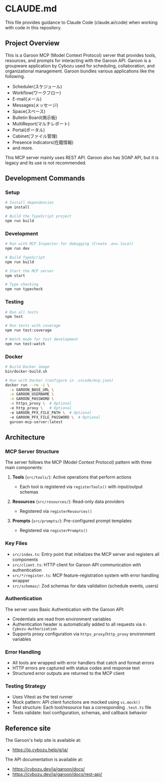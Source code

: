 # CLAUDE.md

This file provides guidance to Claude Code (claude.ai/code) when working with code in this repository.

## Project Overview

This is a Garoon MCP (Model Context Protocol) server that provides tools, resources, and prompts for interacting with the Garoon API. Garoon is a groupware application by Cybozu used for scheduling, collaboration, and organizational management.
Garoon bundles various applications like the following.

- Scheduler(スケジュール)
- Workflow(ワークフロー)
- E-mail(メール)
- Messages(メッセージ)
- Space(スペース)
- Bulletin Board(掲示板)
- MultiReport(マルチレポート)
- Portal(ポータル)
- Cabinet(ファイル管理)
- Presence indicators(在籍情報)
- and more.

This MCP server mainly uses REST API. Garoon also has SOAP API, but it is legacy and its use is not recommended.

## Development Commands

### Setup

```bash
# Install dependencies
npm install

# Build the TypeScript project
npm run build
```

### Development

```bash
# Run with MCP Inspector for debugging (Create .env.local)
npm run dev

# Build TypeScript
npm run build

# Start the MCP server
npm start

# Type checking
npm run typecheck
```

### Testing

```bash
# Run all tests
npm test

# Run tests with coverage
npm run test:coverage

# Watch mode for test development
npm run test:watch
```

### Docker

```bash
# Build Docker image
bin/docker-build.sh

# Run with Docker (configure in .vscode/mcp.json)
docker run --rm -i \
  -e GAROON_BASE_URL \
  -e GAROON_USERNAME \
  -e GAROON_PASSWORD \
  -e https_proxy \  # Optional
  -e http_proxy \   # Optional
  -e GAROON_PFX_FILE_PATH \  # Optional
  -e GAROON_PFX_FILE_PASSWORD \  # Optional
  garoon-mcp-server:latest
```

## Architecture

### MCP Server Structure

The server follows the MCP (Model Context Protocol) pattern with three main components:

1. **Tools** (`src/tools/`): Active operations that perform actions
   - Each tool is registered via `registerTools()` with input/output schemas

2. **Resources** (`src/resources/`): Read-only data providers
   - Registered via `registerResources()`

3. **Prompts** (`src/prompts/`): Pre-configured prompt templates
   - Registered via `registerPrompts()`

### Key Files

- `src/index.ts`: Entry point that initializes the MCP server and registers all components
- `src/client.ts`: HTTP client for Garoon API communication with authentication
- `src/*/register.ts`: MCP feature-registration system with error handling wrapper
- `src/schemas/`: Zod schemas for data validation (schedule events, users)

### Authentication

The server uses Basic Authentication with the Garoon API:

- Credentials are read from environment variables
- Authentication header is automatically added to all requests via `X-Cybozu-Authorization`
- Supports proxy configuration via `https_proxy`/`http_proxy` environment variables

### Error Handling

- All tools are wrapped with error handlers that catch and format errors
- HTTP errors are captured with status codes and response text
- Structured error outputs are returned to the MCP client

### Testing Strategy

- Uses Vitest as the test runner
- Mock pattern: API client functions are mocked using `vi.mock()`
- Test structure: Each tool/resource has a corresponding `.test.ts` file
- Tests validate: tool configuration, schemas, and callback behavior

## Reference site

The Garoon's help site is available at:

- https://jp.cybozu.help/g/ja/

The API documentation is available at:

- https://cybozu.dev/ja/garoon/docs/
- https://cybozu.dev/ja/garoon/docs/rest-api/
